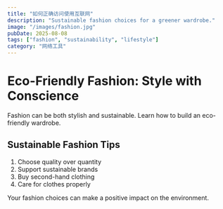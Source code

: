 ```yaml
---
title: "如何正确访问使用互联网"
description: "Sustainable fashion choices for a greener wardrobe."
image: "/images/fashion.jpg"
pubDate: 2025-08-08
tags: ["fashion", "sustainability", "lifestyle"]
category: "网络工具"
---
```


# Eco-Friendly Fashion: Style with Conscience

Fashion can be both stylish and sustainable. Learn how to build an eco-friendly wardrobe.

## Sustainable Fashion Tips

1. Choose quality over quantity
2. Support sustainable brands
3. Buy second-hand clothing
4. Care for clothes properly

Your fashion choices can make a positive impact on the environment.

